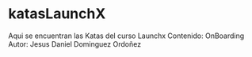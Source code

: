 # katasLaunchX
Aqui se encuentran las Katas del curso Launchx Contenido: OnBoarding Autor: Jesus Daniel Dominguez Ordoñez
